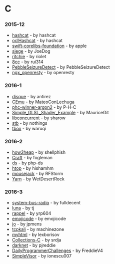# C


### 2015-12
- [hashcat](https://github.com/hashcat/hashcat) - by hashcat
- [oclHashcat](https://github.com/hashcat/oclHashcat) - by hashcat
- [swift-corelibs-foundation](https://github.com/apple/swift-corelibs-foundation) - by apple
- [siege](https://github.com/JoeDog/siege) - by JoeDog
- [ritchie](https://github.com/riolet/ritchie) - by riolet
- [8cc](https://github.com/rui314/8cc) - by rui314
- [PebbleSeizureDetect](https://github.com/PebbleSeizureDetect/PebbleSeizureDetect) - by PebbleSeizureDetect
- [ngx_openresty](https://github.com/openresty/ngx_openresty) - by openresty

### 2016-1
- [disque](https://github.com/antirez/disque) - by antirez
- [CEmu](https://github.com/MateoConLechuga/CEmu) - by MateoConLechuga
- [phc-winner-argon2](https://github.com/P-H-C/phc-winner-argon2) - by P-H-C
- [Simple_GLSL_Shader_Example](https://github.com/MauriceGit/Simple_GLSL_Shader_Example) - by MauriceGit
- [libconcurrent](https://github.com/sharow/libconcurrent) - by sharow
- [stb](https://github.com/nothings/stb) - by nothings
- [tbox](https://github.com/waruqi/tbox) - by waruqi

### 2016-2
- [how2heap](https://github.com/shellphish/how2heap) - by shellphish
- [Craft](https://github.com/fogleman/Craft) - by fogleman
- [ds](https://github.com/php-ds/ds) - by php-ds
- [htop](https://github.com/hishamhm/htop) - by hishamhm
- [mousejack](https://github.com/RFStorm/mousejack) - by RFStorm
- [Yarn](https://github.com/WetDesertRock/Yarn) - by WetDesertRock

### 2016-3
- [system-bus-radio](https://github.com/fulldecent/system-bus-radio) - by fulldecent
- [luna](https://github.com/tj/luna) - by tj
- [rappel](https://github.com/yrp604/rappel) - by yrp604
- [emojicode](https://github.com/emojicode/emojicode) - by emojicode
- [jo](https://github.com/jpmens/jo) - by jpmens
- [tcpkali](https://github.com/machinezone/tcpkali) - by machinezone
- [myhtml](https://github.com/lexborisov/myhtml) - by lexborisov
- [Collections-C](https://github.com/srdja/Collections-C) - by srdja
- [darknet](https://github.com/pjreddie/darknet) - by pjreddie
- [DailyProgrammerChallenges](https://github.com/FreddieV4/DailyProgrammerChallenges) - by FreddieV4
- [SimpleVisor](https://github.com/ionescu007/SimpleVisor) - by ionescu007

